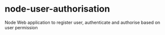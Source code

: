 # node-user-authorisation
Node Web application to register user, authenticate and authorise based on user permission
